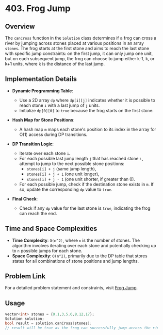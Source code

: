 # 403. Frog Jump

## Overview
The `canCross` function in the `Solution` class determines if a frog can cross a river by jumping across stones placed at various positions in an array `stones`. The frog starts at the first stone and aims to reach the last stone with specific jump constraints: on the first jump, it can only jump one unit, but on each subsequent jump, the frog can choose to jump either k-1, k, or k+1 units, where k is the distance of the last jump.

## Implementation Details
- **Dynamic Programming Table**:
  - Use a 2D array `dp` where `dp[i][j]` indicates whether it is possible to reach stone `i` with a last jump of `j` units.
  - Initialize `dp[0][0]` to `true` because the frog starts on the first stone.

- **Hash Map for Stone Positions**:
  - A hash map `m` maps each stone's position to its index in the array for O(1) access during DP transitions.

- **DP Transition Logic**:
  - Iterate over each stone `i`.
  - For each possible last jump length `j` that has reached stone `i`, attempt to jump to the next possible stone positions:
    - `stones[i] + j` (same jump length),
    - `stones[i] + j + 1` (one unit longer),
    - `stones[i] + j - 1` (one unit shorter, if greater than 0).
  - For each possible jump, check if the destination stone exists in `m`. If so, update the corresponding `dp` value to `true`.

- **Final Check**:
  - Check if any `dp` value for the last stone is `true`, indicating the frog can reach the end.

## Time and Space Complexities
- **Time Complexity**: `O(n^2)`, where `n` is the number of stones. The algorithm involves iterating over each stone and potentially checking up to `n` possible jumps for each stone.
- **Space Complexity**: `O(n^2)`, primarily due to the DP table that stores states for all combinations of stone positions and jump lengths.

## Problem Link
For a detailed problem statement and constraints, visit [Frog Jump](https://leetcode.com/problems/frog-jump/).

## Usage
```cpp
vector<int> stones = {0,1,3,5,6,8,12,17};
Solution solution;
bool result = solution.canCross(stones);
// result will be true as the frog can successfully jump across the river.

